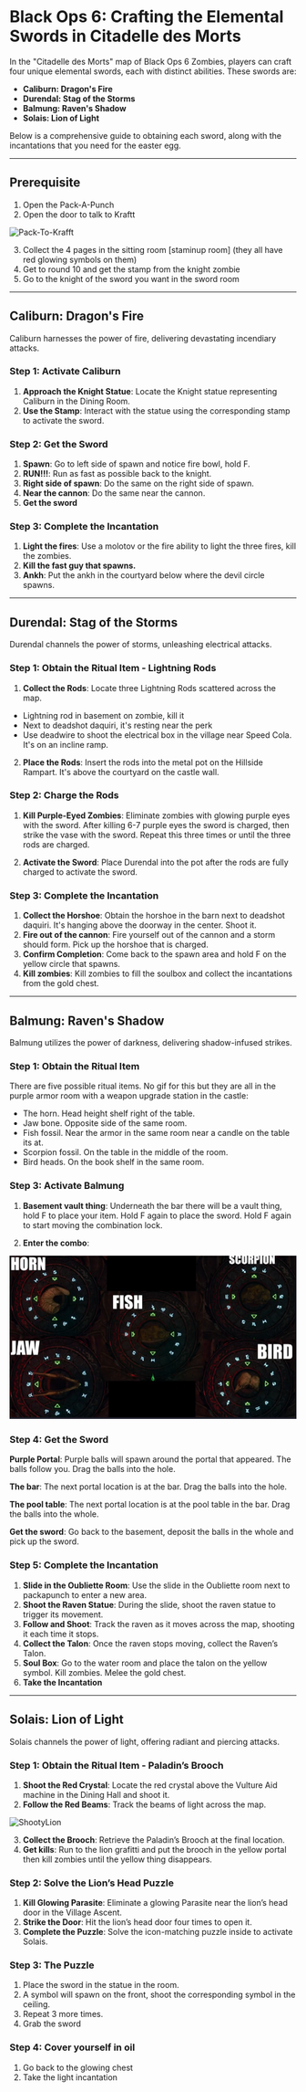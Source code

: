 # Black Ops 6: Crafting the Elemental Swords in Citadelle des Morts

In the "Citadelle des Morts" map of Black Ops 6 Zombies, players can craft four unique elemental swords, each with distinct abilities. These swords are:

- **Caliburn: Dragon's Fire**
- **Durendal: Stag of the Storms**
- **Balmung: Raven's Shadow**
- **Solais: Lion of Light**

Below is a comprehensive guide to obtaining each sword, along with the incantations that you need for the easter egg.

---

## Prerequisite

1. Open the Pack-A-Punch
2. Open the door to talk to Kraftt

![Pack-To-Krafft](./morts_gifs/pack-to-krafft.gif)

3. Collect the 4 pages in the sitting room [staminup room] (they all have red glowing symbols on them)
4. Get to round 10 and get the stamp from the knight zombie
5. Go to the knight of the sword you want in the sword room

---

## Caliburn: Dragon's Fire

Caliburn harnesses the power of fire, delivering devastating incendiary attacks.

### Step 1: Activate Caliburn

1. **Approach the Knight Statue**: Locate the Knight statue representing Caliburn in the Dining Room.
2. **Use the Stamp**: Interact with the statue using the corresponding stamp to activate the sword.

### Step 2: Get the Sword

1. **Spawn**: Go to left side of spawn and notice fire bowl, hold F.
2. **RUN!!!**: Run as fast as possible back to the knight.
3. **Right side of spawn**: Do the same on the right side of spawn.
4. **Near the cannon**: Do the same near the cannon.
5. **Get the sword**

### Step 3: Complete the Incantation

1. **Light the fires**: Use a molotov or the fire ability to light the three fires, kill the zombies.
2. **Kill the fast guy that spawns.**
3. **Ankh**: Put the ankh in the courtyard below where the devil circle spawns.

---

## Durendal: Stag of the Storms

Durendal channels the power of storms, unleashing electrical attacks.

### Step 1: Obtain the Ritual Item - Lightning Rods

1. **Collect the Rods**: Locate three Lightning Rods scattered across the map.

- Lightning rod in basement on zombie, kill it
- Next to deadshot daquiri, it's resting near the perk
- Use deadwire to shoot the electrical box in the village near Speed Cola. It's on an incline ramp.  

2. **Place the Rods**: Insert the rods into the metal pot on the Hillside Rampart. It's above the courtyard on the castle wall.

### Step 2: Charge the Rods

1. **Kill Purple-Eyed Zombies**: Eliminate zombies with glowing purple eyes with the sword. After killing 6-7 purple eyes the sword is charged, then strike the vase with the sword. Repeat this three times or until the three rods are charged.  

2. **Activate the Sword**: Place Durendal into the pot after the rods are fully charged to activate the sword.

### Step 3: Complete the Incantation

1. **Collect the Horshoe**: Obtain the horshoe in the barn next to deadshot daquiri. It's hanging above the doorway in the center. Shoot it.
2. **Fire out of the cannon**: Fire yourself out of the cannon and a storm should form. Pick up the horshoe that is charged.
3. **Confirm Completion**: Come back to the spawn area and hold F on the yellow circle that spawns.
4. **Kill zombies**: Kill zombies to fill the soulbox and collect the incantations from the gold chest.

---

## Balmung: Raven's Shadow

Balmung utilizes the power of darkness, delivering shadow-infused strikes.

### Step 1: Obtain the Ritual Item 

There are five possible ritual items. No gif for this but they are all in the purple armor room with a weapon upgrade station in the castle:  

- The horn. Head height shelf right of the table.
- Jaw bone. Opposite side of the same room.
- Fish fossil. Near the armor in the same room near a candle on the table its at.
- Scorpion fossil. On the table in the middle of the room.
- Bird heads. On the book shelf in the same room.

### Step 3: Activate Balmung

1. **Basement vault thing**: Underneath the bar there will be a vault thing, hold F to place your item. Hold F again to place the sword. Hold F again to start moving the combination lock.

2. **Enter the combo**:

![combo](./morts_gifs/combos.png)

### Step 4: Get the Sword

**Purple Portal**: Purple balls will spawn around the portal that appeared. The balls follow you. Drag the balls into the hole.

**The bar**: The next portal location is at the bar. Drag the balls into the hole.

**The pool table**: The next portal location is at the pool table in the bar. Drag the balls into the whole.

**Get the sword**: Go back to the basement, deposit the balls in the whole and pick up the sword.

### Step 5: Complete the Incantation

1. **Slide in the Oubliette Room**: Use the slide in the Oubliette room next to packapunch to enter a new area.
2. **Shoot the Raven Statue**: During the slide, shoot the raven statue to trigger its movement.
3. **Follow and Shoot**: Track the raven as it moves across the map, shooting it each time it stops.
4. **Collect the Talon**: Once the raven stops moving, collect the Raven’s Talon.
5. **Soul Box**: Go to the water room and place the talon on the yellow symbol. Kill zombies. Melee the gold chest.
6. **Take the Incantation**

---

## Solais: Lion of Light

Solais channels the power of light, offering radiant and piercing attacks.

### Step 1: Obtain the Ritual Item - Paladin’s Brooch

1. **Shoot the Red Crystal**: Locate the red crystal above the Vulture Aid machine in the Dining Hall and shoot it.
2. **Follow the Red Beams**: Track the beams of light across the map.

![ShootyLion](./morts_gifs/shootylion.gif)

3. **Collect the Brooch**: Retrieve the Paladin’s Brooch at the final location.
4. **Get kills**: Run to the lion grafitti and put the brooch in the yellow portal then kill zombies until the yellow thing disappears.

### Step 2: Solve the Lion’s Head Puzzle

1. **Kill Glowing Parasite**: Eliminate a glowing Parasite near the lion’s head door in the Village Ascent.
2. **Strike the Door**: Hit the lion’s head door four times to open it.
3. **Complete the Puzzle**: Solve the icon-matching puzzle inside to activate Solais.

### Step 3: The Puzzle
1. Place the sword in the statue in the room.
2. A symbol will spawn on the front, shoot the corresponding symbol in the ceiling.
3. Repeat 3 more times.
4. Grab the sword

### Step 4: Cover yourself in oil
1. Go back to the glowing chest
2. Take the light incantation